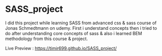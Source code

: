# SASS_project

I did this project while learning SASS from advanced css & sass course of Jonas Schmedtmann on udemy. First i understand concepts then i tried to do after understanding core concepts of sass & also i learned BEM methodology from this course & project.

Live Preview : https://timir699.github.io/SASS_project/
